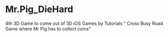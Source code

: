 # Mr.Pig_DieHard
4th 3D Game to come out of 3D iOS Games by Tutorials " Cross Busy Road Game where Mr Pig has to collect coins"
